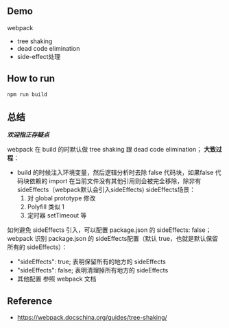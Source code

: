 ## Demo

webpack

* tree shaking
* dead code elimination
* side-effect处理

## How to run

```
npm run build
```

## 总结
***欢迎指正存疑点***

webpack 在 build 的时默认做 tree shaking 跟 dead code elimination；
**大致过程**：
* build 的时候注入环境变量，然后逻辑分析时去除 false 代码块，如果false 代码块依赖的 import 在当前文件没有其他引用则会被完全移除，除非有 sideEffects（webpack默认会引入sideEffects)
sideEffects场景：
    1. 对 global prototype 修改
    2. Polyfill 类似 1
    3. 定时器 setTimeout 等

如何避免 sideEffects 引入，可以配置 package.json 的 sideEffects: false；webpack 识别 package.json 的 sideEffects配置（默认 true，也就是默认保留所有的 sideEffects）： 
* "sideEffects": true; 表明保留所有的地方的 sideEffects
* "sideEffects": false; 表明清理掉所有地方的 sideEffects
* 其他配置 参照 webpack 文档
## Reference

* https://webpack.docschina.org/guides/tree-shaking/
